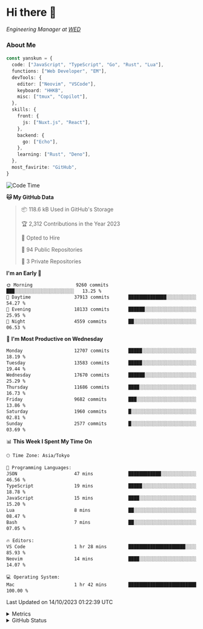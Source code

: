 # Hi there&nbsp;:wave:

<!-- ![Alt text](https://spotify-recently-played-readme.vercel.app/api?user=31kynbuubkiu3r4qh4hjuaglhfay) -->

_Engineering Manager at [WED](https://github.com/wedinc)_

### About Me

```ts
const yanskun = {
  code: ["JavaScript", "TypeScript", "Go", "Rust", "Lua"],
  functions: ["Web Developer", "EM"],
  devTools: {
    editor: ["Neovim", "VSCode"],
    keyboard: "HHKB",
    misc: ["tmux", "Copilot"],
  },
  skills: {
    front: {
      js: ["Nuxt.js", "React"],
    },
    backend: {
      go: ["Echo"],
    },
    learning: ["Rust", "Deno"],
  },
  most_favirite: "GitHub",
}
```

<!--START_SECTION:waka-->
![Code Time](http://img.shields.io/badge/Code%20Time-503%20hrs%2036%20mins-blue)

**🐱 My GitHub Data** 

> 📦 118.6 kB Used in GitHub's Storage 
 > 
> 🏆 2,312 Contributions in the Year 2023
 > 
> 💼 Opted to Hire
 > 
> 📜 94 Public Repositories 
 > 
> 🔑 3 Private Repositories 
 > 
**I'm an Early 🐤** 

```text
🌞 Morning                9260 commits        ███░░░░░░░░░░░░░░░░░░░░░░   13.25 % 
🌆 Daytime                37913 commits       ██████████████░░░░░░░░░░░   54.27 % 
🌃 Evening                18133 commits       ██████░░░░░░░░░░░░░░░░░░░   25.95 % 
🌙 Night                  4559 commits        ██░░░░░░░░░░░░░░░░░░░░░░░   06.53 % 
```
📅 **I'm Most Productive on Wednesday** 

```text
Monday                   12707 commits       █████░░░░░░░░░░░░░░░░░░░░   18.19 % 
Tuesday                  13583 commits       █████░░░░░░░░░░░░░░░░░░░░   19.44 % 
Wednesday                17670 commits       ██████░░░░░░░░░░░░░░░░░░░   25.29 % 
Thursday                 11686 commits       ████░░░░░░░░░░░░░░░░░░░░░   16.73 % 
Friday                   9682 commits        ███░░░░░░░░░░░░░░░░░░░░░░   13.86 % 
Saturday                 1960 commits        █░░░░░░░░░░░░░░░░░░░░░░░░   02.81 % 
Sunday                   2577 commits        █░░░░░░░░░░░░░░░░░░░░░░░░   03.69 % 
```


📊 **This Week I Spent My Time On** 

```text
🕑︎ Time Zone: Asia/Tokyo

💬 Programming Languages: 
JSON                     47 mins             ████████████░░░░░░░░░░░░░   46.56 % 
TypeScript               19 mins             █████░░░░░░░░░░░░░░░░░░░░   18.78 % 
JavaScript               15 mins             ████░░░░░░░░░░░░░░░░░░░░░   15.20 % 
Lua                      8 mins              ██░░░░░░░░░░░░░░░░░░░░░░░   08.47 % 
Bash                     7 mins              ██░░░░░░░░░░░░░░░░░░░░░░░   07.05 % 

🔥 Editors: 
VS Code                  1 hr 28 mins        █████████████████████░░░░   85.93 % 
Neovim                   14 mins             ████░░░░░░░░░░░░░░░░░░░░░   14.07 % 

💻 Operating System: 
Mac                      1 hr 42 mins        █████████████████████████   100.00 % 
```


 Last Updated on 14/10/2023 01:22:39 UTC
<!--END_SECTION:waka-->

<details>
  <summary>Metrics</summary>
  <img src="https://github.com/yanskun/yanskun/blob/main/github-metrics.svg" alt="Metrics">
</details>

<details>
  <summary>GitHub Status</summary>
  <picture>
    <source media="(prefers-color-scheme: dark)" srcset="https://raw.githubusercontent.com/yanskun/yanskun/master/profile-summary-card-output/nord_dark/0-profile-details.svg">
   <img src="https://raw.githubusercontent.com/yanskun/yanskun/master/profile-summary-card-output/default/0-profile-details.svg">
  </picture>
  <br>
  <picture>
    <source media="(prefers-color-scheme: dark)" srcset="https://raw.githubusercontent.com/yanskun/yanskun/master/profile-summary-card-output/nord_dark/1-repos-per-language.svg">
   <img src="https://raw.githubusercontent.com/yanskun/yanskun/master/profile-summary-card-output/default/1-repos-per-language.svg">
  </picture>
  <picture>
    <source media="(prefers-color-scheme: dark)" srcset="https://raw.githubusercontent.com/yanskun/yanskun/master/profile-summary-card-output/nord_dark/2-most-commit-language.svg">
   <img src="https://raw.githubusercontent.com/yanskun/yanskun/master/profile-summary-card-output/default/2-most-commit-language.svg">
  </picture>
  <br>
  <picture>
    <source media="(prefers-color-scheme: dark)" srcset="https://raw.githubusercontent.com/yanskun/yanskun/master/profile-summary-card-output/nord_dark/3-stats.svg">
   <img src="https://raw.githubusercontent.com/yanskun/yanskun/master/profile-summary-card-output/default/3-stats.svg">
  </picture>
  <picture>
    <source media="(prefers-color-scheme: dark)" srcset="https://raw.githubusercontent.com/yanskun/yanskun/master/profile-summary-card-output/nord_dark/4-productive-time.svg">
   <img src="https://raw.githubusercontent.com/yanskun/yanskun/master/profile-summary-card-output/default/4-productive-time.svg">
  </picture>
</details>
